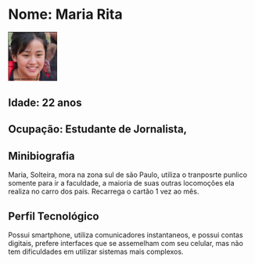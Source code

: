 # Nome: Maria Rita
<img src="persona2.png" width="100px;" alt="Jose Bonifácil "/>

## Idade:  22 anos
## Ocupação: Estudante de Jornalista,
## Minibiografia
Maria, Solteira, mora na zona sul  de são Paulo, utiliza o tranposrte punlico somente para ir a faculdade, a maioria de suas outras locomoções ela realiza no carro dos pais. Recarrega o cartão 1 vez ao mês.

## Perfil Tecnológico
Possui smartphone, utiliza comunicadores instantaneos, e possui contas digitais, prefere interfaces que se assemelham com seu celular, mas não tem dificuldades em utilizar sistemas mais complexos.
